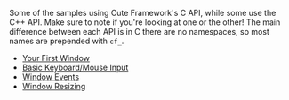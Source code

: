[](/header.md ':include')

Some of the samples using Cute Framework's C API, while some use the C++ API. Make sure to note if you're looking at one or the other! The main difference between each API is in C there are no namespaces, so most names are prepended with `cf_`.

- [Your First Window](https://github.com/RandyGaul/cute_framework/blob/master/samples/window.cpp)
- [Basic Keyboard/Mouse Input](https://github.com/RandyGaul/cute_framework/blob/master/samples/basic_input.c)
- [Window Events](https://github.com/RandyGaul/cute_framework/blob/master/samples/window_events.c)
- [Window Resizing](https://github.com/RandyGaul/cute_framework/blob/master/samples/window_resizing.cpp)
